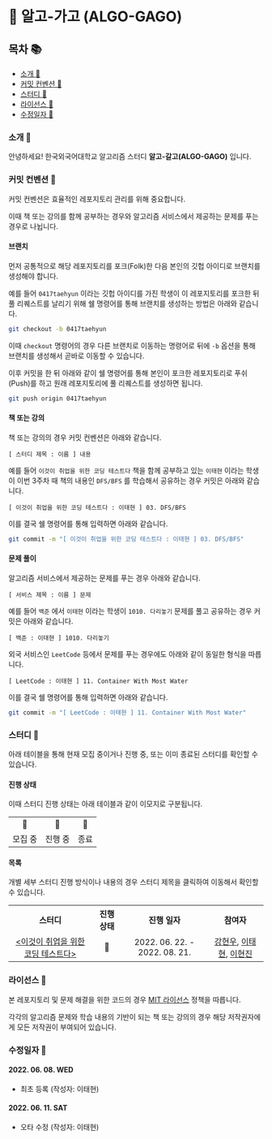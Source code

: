 # :owl: 알고-가고 (ALGO-GAGO)

## 목차 :books:

- [소개 :tada:](#소개-tada)
- [커밋 컨벤션 :memo:](#커밋-컨벤션-memo)
- [스터디 :rocket:](#스터디-rocket)
- [라이선스 :page_facing_up:](#라이선스-pagefacingup)
- [수정일자 :calendar:](#수정일자-calendar)

### 소개 :tada:

안녕하세요! 한국외국어대학교 알고리즘 스터디 **알고-갈고(ALGO-GAGO)** 입니다.

### 커밋 컨벤션 :memo:

커밋 컨벤션은 효율적인 레포지토리 관리를 위해 중요합니다.

이때 책 또는 강의를 함께 공부하는 경우와 알고리즘 서비스에서 제공하는 문제를 푸는 경우로 나뉩니다.

#### 브랜치

먼저 공통적으로 해당 레포지토리를 포크(Folk)한 다음 본인의 깃헙 아이디로 브랜치를 생성해야 합니다.

예를 들어 `0417taehyun` 이라는 깃헙 아이디를 가진 학생이 이 레포지토리를 포크한 뒤 풀 리퀘스트를 날리기 위해 쉘 명령어를 통해 브랜치를 생성하는 방법은 아래와 같습니다.

```bash
git checkout -b 0417taehyun
```

이때 `checkout` 명령어의 경우 다른 브랜치로 이동하는 명령어로 뒤에 `-b` 옵션을 통해 브랜치를 생성해서 곧바로 이동할 수 있습니다.

이후 커밋을 한 뒤 아래와 같이 쉘 명령어를 통해 본인이 포크한 레포지토리로 푸쉬(Push)를 하고 원래 레포지토리에 풀 리퀘스트를 생성하면 됩니다.

```bash
git push origin 0417taehyun
```

#### 책 또는 강의

책 또는 강의의 경우 커밋 컨벤션은 아래와 같습니다.

```
[ 스터디 제목 : 이름 ] 내용
```

예를 들어 `이것이 취업을 위한 코딩 테스트다` 책을 함께 공부하고 있는 `이태현` 이라는 학생이 이번 3주차 때 책의 내용인 `DFS/BFS` 를 학습해서 공유하는 경우 커밋은 아래와 같습니다.

```
[ 이것이 취업을 위한 코딩 테스트다 : 이태현 ] 03. DFS/BFS
```

이를 결국 쉘 명령어를 통해 입력하면 아래와 같습니다.

```bash
git commit -m "[ 이것이 취업을 위한 코딩 테스트다 : 이태현 ] 03. DFS/BFS"
```

#### 문제 풀이

알고리즘 서비스에서 제공하는 문제를 푸는 경우 아래와 같습니다.

```
[ 서비스 제목 : 이름 ] 문제
```

예를 들어 `백준` 에서 `이태현` 이라는 학생이 `1010. 다리놓기` 문제를 풀고 공유하는 경우 커밋은 아래와 같습니다.

```
[ 백준 : 이태현 ] 1010. 다리놓기
```

외국 서비스인 `LeetCode` 등에서 문제를 푸는 경우에도 아래와 같이 동일한 형식을 따릅니다.

```
[ LeetCode : 이태현 ] 11. Container With Most Water
```

이를 결국 쉘 명령어를 통해 입력하면 아래와 같습니다.

```bash
git commit -m "[ LeetCode : 이태현 ] 11. Container With Most Water"
```

### 스터디 :rocket:

아래 테이블을 통해 현재 모집 중이거나 진행 중, 또는 이미 종료된 스터디를 확인할 수 있습니다.

#### 진행 상태

이때 스터디 진행 상태는 아래 테이블과 같이 이모지로 구분됩니다.

<table>
<tr>
    <th> 🚶 </th>
    <th> 🏃 </th>
    <th> 🙆 </th>
</tr>
<tr>
    <td> 모집 중 </td>
    <td> 진행 중 </td>
    <td> 종료 </td>
</tr>
</table>

#### 목록

개별 세부 스터디 진행 방식이나 내용의 경우 스터디 제목을 클릭하여 이동해서 확인할 수 있습니다.

<table>
<tr>
    <th> 스터디 </th>
    <th> 진행 상태 </th>
    <th> 진행 일자 </th>
    <th> 참여자 </th>
</tr>
<tr align="center">
    <td> <a href="./01_이것이_취업을_위한_코딩_테스트다/README.md"> <이것이 취업을 위한 코딩 테스트다> </a> </td>
    <td> 🚶 </td>
    <td> 2022. 06. 22. - 2022. 08. 21.  </td>
    <td> 
        <a href="https://github.com/kanghw7730">강현우</a>,
        <a href="https://github.com/0417taehyun">이태현</a>,
        <a href="https://github.com/hgene0929">이현진</a>
    </td>
</tr>
</table>

### 라이선스 :page_facing_up:

본 레포지토리 및 문제 해결을 위한 코드의 경우 [MIT 라이선스](./LICENSE) 정책을 따릅니다.

각각의 알고리즘 문제와 학습 내용의 기반이 되는 책 또는 강의의 경우 해당 저작권자에게 모든 저작권이 부여되어 있습니다.

### 수정일자 :calendar:

#### 2022. 06. 08. WED

- 최초 등록 (작성자: 이태현)

#### 2022. 06. 11. SAT

- 오타 수정 (작성자: 이태현)
